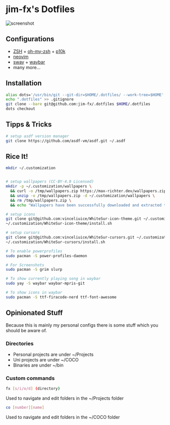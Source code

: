 # jim-fx's Dotfiles

![screenshot](https://github.com/user-attachments/assets/157b4ac0-33ac-42d7-8771-942d6b0b66e4)

## Configurations
- [ZSH](https://www.zsh.org/) + [oh-my-zsh](https://ohmyz.sh/) + [p10k](https://github.com/romkatv/powerlevel10k)
- [neovim](https://neovim.io/)
- [sway](https://swaywm.org/) + [waybar](https://github.com/Alexays/Waybar)
- many more...

## Installation
```bash
alias dots='/usr/bin/git --git-dir=$HOME/.dotfiles/ --work-tree=$HOME'
echo ".dotfiles" >> .gitignore
git clone --bare git@github.com:jim-fx/.dotfiles $HOME/.dotfiles
dots checkout
```

## Tipps & Tricks
```bash
# setup asdf version manager
git clone https://github.com/asdf-vm/asdf.git ~/.asdf
```

## Rice It!
```bash
mkdir ~/.customization


# setup wallpapers (CC-BY-4.0 Licensed)
mkdir -p ~/.customization/wallpapers \
  && curl -o /tmp/wallpapers.zip https://max-richter.dev/wallpapers.zip \
  && unzip -o /tmp/wallpapers.zip -d ~/.customization/wallpapers \
  && rm /tmp/wallpapers.zip \
  && echo "Wallpapers have been successfully downloaded and extracted to ~/.customization/wallpapers"

# setup icons
git clone git@github.com:vinceliuice/WhiteSur-icon-theme.git ~/.customization/
~/.customization/WhiteSur-icon-theme/install.sh

# setup cursors
git clone git@github.com:vinceliuice/WhiteSur-cursors.git ~/.customization
~/.customization/WhiteSur-cursors/install.sh

# To enable powerprofiles
sudo pacman -S power-profiles-daemon

# For Screenshots
sudo pacman -S grim slurp

# To show currently playing song in waybar
sudo yay -S waybar waybar-mpris-git

# To show icons in waybar
sudo pacman -S ttf-firacode-nerd ttf-font-awesome
```

## Opinionated Stuff

Because this is mainly my personal configs there is some stuff which you should be aware of.

### Directories

- Personal projects are under ~/Projects
- Uni projects are under ~/COCO
- Binaries are under ~/bin

### Custom commands

```bash
fx [s/i/o/d] (directory)
```
Used to navigate and edit folders in the ~/Projects folder

```bash
co [number][name]
```

Used to navigate and edit folders in the ~/COCO folder
